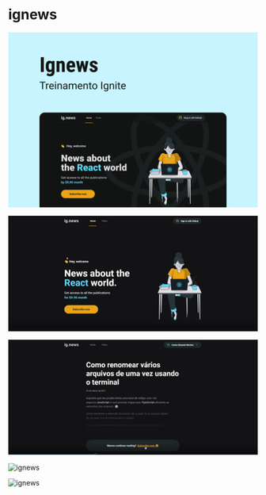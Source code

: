 # ignews

![ignews](https://github.com/Patricia17991/ignews/blob/main/public/ig.news%20(Copy).png?raw=true) 


![ignews](https://github.com/Patricia17991/ignews/blob/main/public/images/image-01.png?raw=true)

![ignews](https://github.com/Patricia17991/ignews/blob/main/public/images/image-02.png?raw=true)

![ignews]()

![ignews]()
